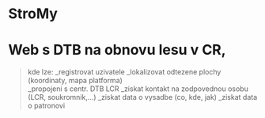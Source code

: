 # StroMy
# Web s DTB na obnovu lesu v CR,

> kde lze:
_registrovat uzivatele
_lokalizovat odtezene plochy (koordinaty, mapa platforma)  
_propojeni s centr. DTB LCR 
_ziskat kontakt na zodpovednou osobu (LCR, soukromnik,...) 
_ziskat data o vysadbe (co, kde, jak) 
_ziskat data o patronovi 

